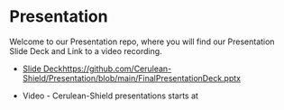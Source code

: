 # Presentation

Welcome to our Presentation repo, where you will find our Presentation Slide Deck and Link to a video recording.

* [Slide Deck](https://github.com/Cerulean-Shield/Presentation/blob/main/FinalPresentationDeck.pptx)https://github.com/Cerulean-Shield/Presentation/blob/main/FinalPresentationDeck.pptx

* Video - Cerulean-Shield presentations starts at <insert timestamp>
